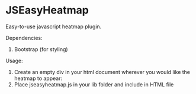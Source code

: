 JSEasyHeatmap
=============

Easy-to-use javascript heatmap plugin. 


Dependencies: 

1. Bootstrap (for styling)

Usage:

1. Create an empty div in your html document wherever you would like the heatmap to appear: 
 <code><div id="heatmap"></div></code>
2. Place jseasyheatmap.js in your lib folder and include in HTML file







